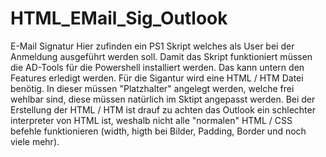 # HTML_EMail_Sig_Outlook
E-Mail Signatur
Hier zufinden ein PS1 Skript welches als User bei der Anmeldung ausgeführt werden soll.
Damit das Skript funktioniert müssen die AD-Tools für die Powershell installiert werden. Das kann untern den Features erledigt werden.
Für die Sigantur wird eine HTML / HTM Datei benötig. In dieser müssen "Platzhalter" angelegt werden, welche frei wehlbar sind, diese müssen natürlich im Sktipt angepasst werden.
Bei der Erstellung der HTML / HTM ist drauf zu achten das Outlook ein schlechter interpreter von HTML ist, weshalb nicht alle "normalen" HTML / CSS befehle funktionieren (width, higth bei Bilder, Padding, Border und noch viele mehr).
